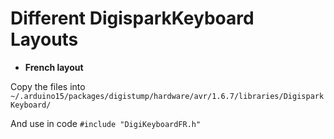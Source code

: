 # Different DigisparkKeyboard Layouts
- **French layout**

Copy the files into `~/.arduino15/packages/digistump/hardware/avr/1.6.7/libraries/DigisparkKeyboard/`
	
And use in code `#include "DigiKeyboardFR.h"`
